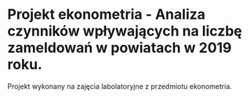 # Projekt ekonometria - Analiza czynników wpływających na liczbę zameldowań w powiatach w 2019 roku.

Projekt wykonany na zajęcia labolatoryjne z przedmiotu ekonometria.

